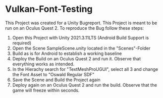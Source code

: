 # Vulkan-Font-Testing

This Project was created for a Unity Bugreport. This Project is meant to be run on an Oculus Quest 2.
To reproduce the Bug follow these steps:

1. Open this Project with Unity 2021.3.11LTS (Android Build Support is required)
2. Open the Scene SampleScene.unity located in the "Scenes"-Folder
3. Build as is for Android to establish a working baseline
4. Deploy the Build on an Oculus Quest 2 and run it. Observe that everything works as intended.
5. In the Hierachy search for "TextMeshProUGUI", select all 3 and change the Font Asset to "Oswald Regular SDF"
6. Save the Scene and Build the Project again
7. Deploy again on an Oculus Quest 2 and run the build. Observe that the game will freeze within seconds.
